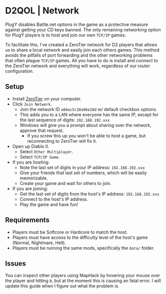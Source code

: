 # D2QOL | Network

PlugY disables Battle.net options in the game as a protective measure against getting your CD keys banned.  The only remaining networking option for PlugY players is to host and join our own ``TCP/IP`` games.

To facilitate this, I've created a ZeroTier network for D2 players that allows us to share a local network and easily join each others games.  This method avoids the pitfalls of port forwarding and the other networking problems that often plague ``TCP/IP`` games.  All you have to do is install and connect to the ZeroTier network and everything will work, regardless of our router configuration.

## Setup

- Install [ZeroTier](https://www.zerotier.com/download/) on your computer.
- Click ``Join Network``.
	- Join the network ID ``a84ac5c10a96e28d`` w/ default checkbox options.
	- This adds you to a LAN where everyone has the same IP, except for the last sequence of digits: ``192.168.192.xxx``
	- Windows will give you a prompt about sharing over the network, approve that request.
		- If you screw this up you won't be able to host a game, but reconnecting to ZeroTier will fix it.
- Open up Diablo II.
	- Select ``Other Multiplayer``.
	- Select ``TCP/IP Game``.
- If you are hosting:
	- Note the last set of digits in your IP address: ``192.168.192.xxx``
	- Give your friends that last set of numbers, which will be easily memorizable.
	- Create your game and wait for others to join.
- If you are joining:
	- Get the last set of digits from the host's IP address: ``192.168.192.xxx``
	- Connect to the host's IP address.
	- Play the game and have fun!

## Requirements

- Players must be Softcore or Hardcore to match the host.
- Players must have access to the difficulty level of the host's game (Normal, Nightmare, Hell).
- Players must be running the same mods, specifically the ``data/`` folder.

## Issues

You can inspect other players using MapHack by hovering your mouse over the player and hitting ``0``, but at the moment this is causing an fatal error.  I will update this guide when I figure out what the problem is.